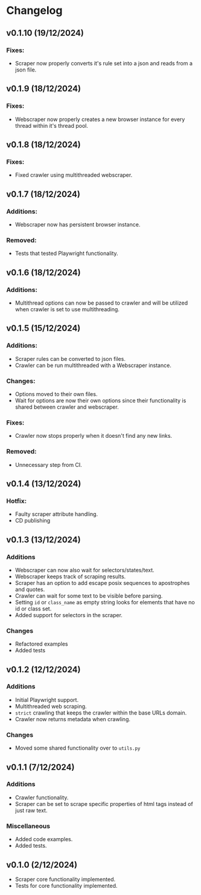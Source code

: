 # Changelog

## v0.1.10 (19/12/2024)

### Fixes:

- Scraper now properly converts it's rule set into a json and reads from a json file.

## v0.1.9 (18/12/2024)

### Fixes:

- Webscraper now properly creates a new browser instance for every thread within it's thread pool.

## v0.1.8 (18/12/2024)

### Fixes:

- Fixed crawler using multithreaded webscraper.

## v0.1.7 (18/12/2024)

### Additions:

- Webscraper now has persistent browser instance.

### Removed:

- Tests that tested Playwright functionality.

## v0.1.6 (18/12/2024)

### Additions:

- Multithread options can now be passed to crawler and will be utilized when crawler is set to use multithreading.

## v0.1.5 (15/12/2024)

### Additions:

- Scraper rules can be converted to json files.
- Crawler can be run multithreaded with a Webscraper instance.

### Changes:

- Options moved to their own files.
- Wait for options are now their own options since their functionality is shared between crawler and webscraper.

### Fixes:

- Crawler now stops properly when it doesn't find any new links.

### Removed:

- Unnecessary step from CI.

## v0.1.4 (13/12/2024)

### Hotfix:

- Faulty scraper attribute handling.
- CD publishing

## v0.1.3 (13/12/2024)

### Additions

- Webscraper can now also wait for selectors/states/text.
- Webscraper keeps track of scraping results.
- Scraper has an option to add escape posix sequences to apostrophes and quotes.
- Crawler can wait for some text to be visible before parsing.
- Setting `id` or `class_name` as empty string looks for elements that have no id or class set.
- Added support for selectors in the scraper.

### Changes

- Refactored examples
- Added tests

## v0.1.2 (12/12/2024)

### Additions

- Initial Playwright support.
- Multithreaded web scraping.
- `strict` crawling that keeps the crawler within the base URLs domain.
- Crawler now returns metadata when crawling.

### Changes

- Moved some shared functionality over to `utils.py`

## v0.1.1 (7/12/2024)

### Additions

- Crawler functionality.
- Scraper can be set to scrape specific properties of html tags instead of just raw text.

### Miscellaneous

- Added code examples.
- Added tests.

## v0.1.0 (2/12/2024)

- Scraper core functionality implemented.
- Tests for core functionality implemented.